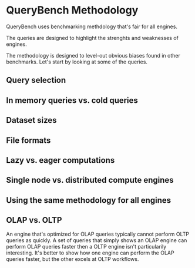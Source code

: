 # QueryBench Methodology

QueryBench uses benchmarking methdology that's fair for all engines.

The queries are designed to highlight the strenghts and weaknesses of engines.

The methodology is designed to level-out obvious biases found in other benchmarks.  Let's start by looking at some of the queries.

## Query selection



## In memory queries vs. cold queries



## Dataset sizes



## File formats



## Lazy vs. eager computations



## Single node vs. distributed compute engines



## Using the same methodology for all engines


## OLAP vs. OLTP

An engine that's optimized for OLAP queries typically cannot perform OLTP queries as quickly.  A set of queries that simply shows an OLAP engine can perform OLAP queries faster then a OLTP engine isn't particularily interesting.  It's better to show how one engine can perform the OLAP queries faster, but the other excels at OLTP workflows.
